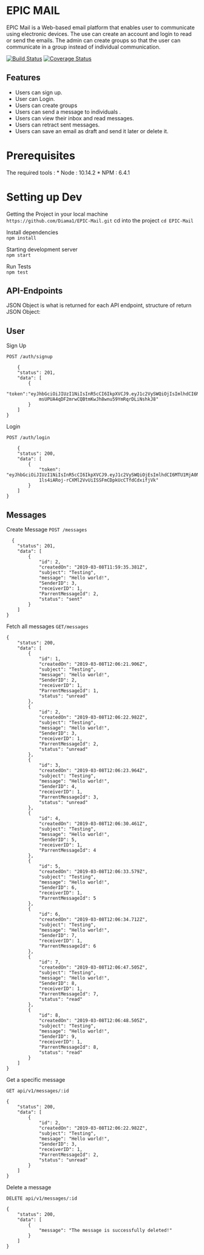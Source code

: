

EPIC MAIL
===================================
EPIC Mail is a Web-based email platform that enables user to communicate using electronic devices. The use can create an account and login to read or send the emails. The admin can create groups so that the user can communicate in a group instead of individual communication.

[![Build Status](https://travis-ci.com/Diama1/EPIC-Mail.svg?branch=master)](https://travis-ci.com/Diama1/EPIC-Mail) [![Coverage Status](https://coveralls.io/repos/github/Diama1/EPIC-Mail/badge.svg?branch=develop)](https://coveralls.io/github/Diama1/EPIC-Mail?branch=develop)

## Features

- Users can sign up.
- User can Login.
- Users can create groups
- Users can send a message to individuals .
- Users can view their inbox and read messages.
- Users can retract sent messages.
- Users can save an email as draft and send it later or delete it.


# Prerequisites
The required tools : 
    * Node : 10.14.2
    * NPM : 6.4.1
    
    
    
# Setting up Dev

Getting the Project in your local machine <br/>
`https://github.com/Diama1/EPIC-Mail.git` cd into the project `cd EPIC-Mail` 

Install dependencies <br/>
`npm install`

Starting development server <br/> 
`npm start`

Run Tests <br/>
`npm test`


## API-Endpoints
JSON Object is what is returned for each API endpoint, structure of return JSON Object:

## User
Sign Up​

`POST /auth/signup`
```source-json1
    {
    "status": 201,
    "data": [
        {
            "token":"eyJhbGciOiJIUzI1NiIsInR5cCI6IkpXVCJ9.eyJ1c2VySWQiOjIsImlhdCI6MTU1MjA0NTg5MywiZXhwIjoxNTUyNjUwNjkzfQ.
            msUPUA4qDF2mrwCQBtmKwJh8wnu59YmRqrDLiNshkJ8"
        }
    ]
}
```
Login

`POST /auth/login`
```source-json1
    {
    "status": 200,
    "data": [
        {
            "token": "eyJhbGciOiJIUzI1NiIsInR5cCI6IkpXVCJ9.eyJ1c2VySWQiOjEsImlhdCI6MTU1MjA0NjE3MiwiZXhwIjoxNTUyNjUwOTcyfQ.
            1ls4iARoj-rCXMl2VvUiISSFmCDpkUcCTfdCdxifjVk"
        }
    ]
}
```
## Messages
Create Message​
`POST /messages`
```source-json1
  {
    "status": 201,
    "data": [
        {
            "id": 2,
            "createdOn": "2019-03-08T11:59:35.381Z",
            "subject": "Testing",
            "message": "Hello world!",
            "SenderID": 3,
            "receiverID": 1,
            "ParrentMessageId": 2,
            "status": "sent"
        }
    ]
}

```
Fetch all messages
`GET/messages`
``` source-json1
{
    "status": 200,
    "data": [
        {
            "id": 1,
            "createdOn": "2019-03-08T12:06:21.906Z",
            "subject": "Testing",
            "message": "Hello world!",
            "SenderID": 2,
            "receiverID": 1,
            "ParrentMessageId": 1,
            "status": "unread"
        },
        {
            "id": 2,
            "createdOn": "2019-03-08T12:06:22.982Z",
            "subject": "Testing",
            "message": "Hello world!",
            "SenderID": 3,
            "receiverID": 1,
            "ParrentMessageId": 2,
            "status": "unread"
        },
        {
            "id": 3,
            "createdOn": "2019-03-08T12:06:23.964Z",
            "subject": "Testing",
            "message": "Hello world!",
            "SenderID": 4,
            "receiverID": 1,
            "ParrentMessageId": 3,
            "status": "unread"
        },
        {
            "id": 4,
            "createdOn": "2019-03-08T12:06:30.461Z",
            "subject": "Testing",
            "message": "Hello world!",
            "SenderID": 5,
            "receiverID": 1,
            "ParrentMessageId": 4
        },
        {
            "id": 5,
            "createdOn": "2019-03-08T12:06:33.579Z",
            "subject": "Testing",
            "message": "Hello world!",
            "SenderID": 6,
            "receiverID": 1,
            "ParrentMessageId": 5
        },
        {
            "id": 6,
            "createdOn": "2019-03-08T12:06:34.712Z",
            "subject": "Testing",
            "message": "Hello world!",
            "SenderID": 7,
            "receiverID": 1,
            "ParrentMessageId": 6
        },
        {
            "id": 7,
            "createdOn": "2019-03-08T12:06:47.505Z",
            "subject": "Testing",
            "message": "Hello world!",
            "SenderID": 8,
            "receiverID": 1,
            "ParrentMessageId": 7,
            "status": "read"
        },
        {
            "id": 8,
            "createdOn": "2019-03-08T12:06:48.505Z",
            "subject": "Testing",
            "message": "Hello world!",
            "SenderID": 9,
            "receiverID": 1,
            "ParrentMessageId": 8,
            "status": "read"
        }
    ]
}

```
Get a specific message​

`GET api/v1/messages/:id`
```Source-json1
{
    "status": 200,
    "data": [
        {
            "id": 2,
            "createdOn": "2019-03-08T12:06:22.982Z",
            "subject": "Testing",
            "message": "Hello world!",
            "SenderID": 3,
            "receiverID": 1,
            "ParrentMessageId": 2,
            "status": "unread"
        }
    ]
}
```
Delete a message​

`DELETE api/v1/messages/:id`
```Source-json1
{
    "status": 200,
    "data": [
        {
            "message": "The message is successfully deleted!"
        }
    ]
}
```


